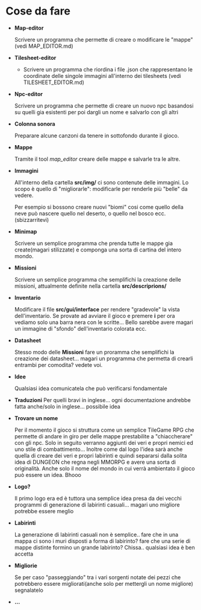 # Cose da fare

- **Map-editor**

  Scrivere un programma che permette di creare o modificare le "mappe" (vedi MAP_EDITOR.md)

- **Tilesheet-editor**

  - Scrivere un programma che riordina i file .json che rappresentano le coordinate delle singole immagini all'interno dei tilesheets (vedi TILESHEET_EDITOR.md)

- **Npc-editor**

  Scrivere un programma che permette di creare un nuovo npc basandosi su quelli gia esistenti per poi dargli un nome e salvarlo con gli altri

- **Colonna sonora**

  Preparare alcune canzoni da tenere in sottofondo durante il gioco.

- **Mappe**

  Tramite il tool *map_editor* creare delle mappe e salvarle tra le altre.

- **Immagini**

  All'interno della cartella **src/img/** ci sono contenute delle immagini. Lo scopo è quello di "migliorarle": modificarle per renderle più "belle" da vedere.

  Per esempio si bossono creare nuovi "biomi" cosi come quello della neve può nascere quello nel deserto, o quello nel bosco ecc. (sbizzarritevi)

- **Minimap**

  Scrivere un semplice programma che prenda tutte le mappe gia create(magari stilizzate) e componga una sorta di cartina del intero mondo.

- **Missioni**

  Scrivere un semplice programma che semplifichi la creazione delle missioni, attualmente definite nella cartella **src/descriprions/**

- **Inventario**

  Modificare il file **src/gui/interface** per rendere "gradevole" la vista dell'inventario. Se provate ad avviare il gioco e premere **i** per ora vediamo solo una barra nera con le scritte... Bello sarebbe avere magari un immagine di "sfondo" dell'inventario colorata ecc.

- **Datasheet**

  Stesso modo delle **Missioni** fare un proramma che semplifichi la creazione dei datasheet... magari un programma che permetta di crearli entrambi per comodita? vedete voi.

- **Idee**

  Qualsiasi idea comunicatela che può verificarsi fondamentale

- **Traduzioni**
  Per quelli bravi in inglese... ogni documentazione andrebbe fatta anche/solo in inglese... possibile idea

- **Trovare un nome**

  Per il momento il gioco si struttura come un semplice TileGame RPG che permette di andare in giro per delle mappe prestabilite a "chiaccherare" con gli npc. Solo in seguito verranno aggiunti dei veri e propri nemici ed uno stile di combattimento... Inoltre come dal logo l'idea sarà anche quella di creare dei veri e propri labirinti e quindi separarsi dalla solita idea di DUNGEON che regna negli MMORPG e avere una sorta di originalità. Anche solo il nome del mondo in cui verrà ambientato il gioco può essere un idea. Bhooo

- **Logo?**

  Il primo logo era ed è tuttora una semplice idea presa da dei vecchi programmi di generazione di labirinti casuali... magari uno migliore potrebbe essere meglio

- **Labirinti**

  La generazione di labirinti casuali non è semplice.. fare che in una mappa ci sono i muri disposti a forma di labirinto? fare che una serie di mappe distinte formino un grande labirinto? Chissa.. qualsiasi idea è ben accetta

- **Migliorie**

  Se per caso "passeggiando" tra i vari sorgenti notate dei pezzi che potrebbero essere migliorati(anche solo per mettergli un nome migliore) segnalatelo

- **...**
